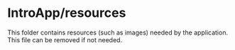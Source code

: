 # IntroApp/resources

This folder contains resources (such as images) needed by the application. This file can
be removed if not needed.
